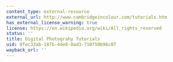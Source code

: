```yaml
---
content_type: external-resource
external_url: http://www.cambridgeincolour.com/tutorials.htm
has_external_license_warning: true
license: https://en.wikipedia.org/wiki/All_rights_reserved
status: ''
title: Digital Photograhy Tutorials
uid: 8fec33ab-187b-4de8-8ad3-710750b96c07
wayback_url: ''
---
```


